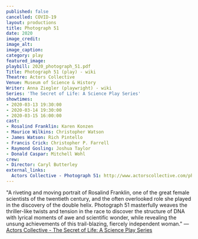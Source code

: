```yaml
---
published: false
cancelled: COVID-19
layout: productions
title: Photograph 51
date: 2020
image_credit:
image_alt:
image_caption:
category: play
featured_image:
playbill: 2020_photograph_51.pdf
Title: Photograph 51 (play) - wiki
Theatre: Actors Collective
Venue: Museum of Science & History
Writer: Anna Ziegler (playwright) - wiki
Series: 'The Secret of Life: A Science Play Series'
showtimes:
- 2020-03-13 19:30:00
- 2020-03-14 19:30:00
- 2020-03-15 16:00:00
cast:
- Rosalind Franklin: Karen Konzen
- Maurice Wilkins: Christopher Watson
- James Watson: Rich Pintello
- Francis Crick: Christopher P. Farrell
- Raymond Gosling: Joshua Taylor
- Donald Caspar: Mitchell Wohl
crew:
- Director: Caryl Butterley
external_links:
  Actors Collective - Photograph 51: http://www.actorscollective.com/photograph-51/
--- 
```


"A riveting and moving portrait of Rosalind Franklin, one of the great female scientists of the twentieth century, and the often overlooked role she played in the discovery of the double helix. Photograph 51 masterfully weaves the thriller-like twists and tension in the race to discover the structure of DNA with lyrical moments of awe and scientific wonder, while revealing the unsung achievements of this trail-blazing, fiercely independent woman." — [Actors Collective - The Secret of Life: A Science Play Series](http://www.actorscollective.com/the-secret-of-life/)

